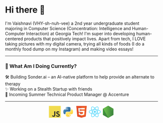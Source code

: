 <h1>Hi there 👋</h1>
<p>
  I'm Vaishnavi (VHY-sh-nuh-vee) a 2nd year undergraduate student majoring in Computer Science (Concentration: Intelligence and Human-Computer Interaction) at Georgia Tech! I'm super into developing human-centered products that positively impact lives. Apart from tech, I LOVE taking pictures with my digital camera, trying all kinds of foods (I do a monthly food dump on my Instagram) and making video essays! 
</p>

---

### 🔮 What Am I Doing Currently?
🛠 Building Sonder.ai – an AI-native platform to help provide an alternate to therapy  <br>
✨ Working on a Stealth Startup with friends  <br>
🧠 Incoming Summer Technical Product Manager @ Accenture

---

<p align="center">
  <img src="https://raw.githubusercontent.com/devicons/devicon/master/icons/javascript/javascript-original.svg" alt="JavaScript" width="40" height="40"/>
  <img src="https://raw.githubusercontent.com/devicons/devicon/master/icons/python/python-original.svg" alt="Python" width="40" height="40"/>
  <img src="https://raw.githubusercontent.com/devicons/devicon/master/icons/html5/html5-original.svg" alt="HTML5" width="40" height="40"/>
  <img src="https://raw.githubusercontent.com/devicons/devicon/master/icons/react/react-original.svg" alt="React" width="40" height="40"/>
  <img src="https://raw.githubusercontent.com/devicons/devicon/master/icons/nodejs/nodejs-original.svg" alt="Node.js" width="40" height="40"/>
</p>


